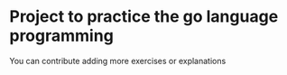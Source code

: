 # Project to practice the go language programming
You can contribute adding more exercises or explanations
